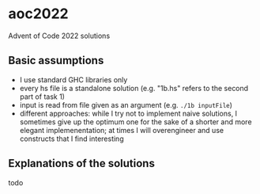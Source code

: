# aoc2022
Advent of Code 2022 solutions

## Basic assumptions

- I use standard GHC libraries only
- every hs file is a standalone solution (e.g. "1b.hs" refers to the second part of task 1)
- input is read from file given as an argument (e.g. ```./1b inputFile```)
- different approaches: while I try not to implement naive solutions, I sometimes give up the optimum one for the sake of a shorter and more elegant implemenentation; at times I will overengineer and use constructs that I find interesting

## Explanations of the solutions

todo